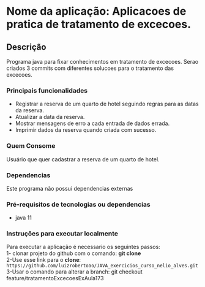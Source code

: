 # Nome da aplicação: Aplicacoes de pratica de tratamento de excecoes.

## Descrição
Programa java para fixar conhecimentos em tratamento de excecoes. Serao criados 3 commits com diferentes solucoes para o tratamento das excecoes. 

### Principais funcionalidades
- Registrar a reserva de um quarto de hotel seguindo regras para as datas da reserva.
- Atualizar a data da reserva.
- Mostrar mensagens de erro a cada entrada de dados errada.
- Imprimir dados da reserva quando criada com sucesso.

### Quem Consome
Usuário que quer cadastrar a reserva de um quarto de hotel.

### Dependencias
Este programa não possui dependencias externas

### Pré-requisitos de tecnologias ou dependencias
- java 11

### Instruções para executar localmente
Para executar a aplicação é necessario os seguintes passos:\
1- clonar projeto do github com o comando: **git clone** \
2-Use esse link para o **clone**:
`https://github.com/luizrobertoao/JAVA_exercicios_curso_nelio_alves.git` \
3-Usar o comando para alterar a branch: git checkout feature/tratamentoExcecoesExAula173 
